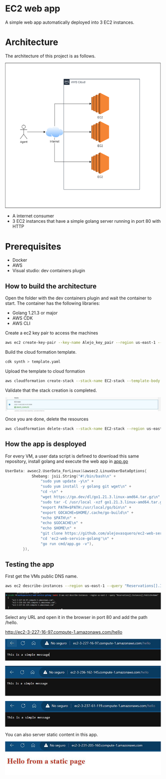 # EC2 web app

A simple web app automatically deployed into 3 EC2 instances.

# Architecture

The architecture of this project is as follows.

![Project architecture](img/ARCHITECTURE.png)

- A internet consumer
- 3 EC2 instances that have a simple golang server running in port 80 with HTTP

# Prerequisites

- Docker
- AWS
- Visual studio: dev containers plugin


## How to build the architecture

Open the folder with the dev containers plugin and wait the container to start. The container has the following libraries:
- Golang 1.21.3 or major
- AWS CDK
- AWS CLI


Create a ec2 key pair to access the machines

```bash
aws ec2 create-key-pair --key-name Alejo_key_pair --region us-east-1 --query 'KeyMaterial' --output text > key.pem
```


Build the cloud formation template.

```bash
cdk synth > template.yaml
```

Upload the template to cloud formation

```bash
aws cloudformation create-stack --stack-name EC2-stack --template-body file://template.yml --region us-east-1 --capabilities CAPABILITY_IAM
```

Validate that the stack creation is completed.

![Stack result](img/STACK.JPG)

Once you are done, delete the resources

```bash
aws cloudformation delete-stack --stack-name EC2-stack --region us-east-1
```

## How the app is desployed

For every VM, a user data script is defined to download this same repository, install golang and execute the web app in [app.go](cmd/app.go)

```go
UserData: awsec2.UserData_ForLinux(&awsec2.LinuxUserDataOptions{
			Shebang: jsii.String("#!/bin/bash\n" +
				"sudo yum update -y\n" +
				"sudo yum install -y golang git wget\n" +
				"cd ~\n" +
				"wget https://go.dev/dl/go1.21.3.linux-amd64.tar.gz\n" +
				"sudo tar -C /usr/local -xzf go1.21.3.linux-amd64.tar.gz\n" +
				"export PATH=$PATH:/usr/local/go/bin\n" +
				"export GOCACHE=$HOME/.cache/go-build\n" +
				"echo $PATH\n" +
				"echo $GOCACHE\n" +
				"echo $HOME\n" +
				"git clone https://github.com/alejovasquero/ec2-web-service-golang.git\n" +
				"cd 'ec2-web-service-golang'\n" +
				"go run cmd/app.go -v"),
		}),
```

## Testing the app

First get the VMs public DNS name.

```bash
aws ec2 describe-instances --region us-east-1 --query "Reservations[].Instances[].PublicDnsName"
```

![DNS](img/DNS.JPG)

Select any URL and open it in the browser in port 80 and add the path /hello.

http://ec2-3-227-16-97.compute-1.amazonaws.com/hello

![DNS](img/FIRST.JPG)

![DNS](img/SECOND.JPG)

![DNS](img/third.JPG)

You can also server static content in this app.

![Static content](img/STATIC.JPG)